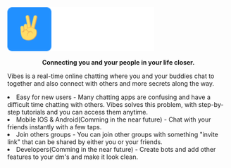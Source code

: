 <img height="100" src="./logo.png"/>

<p align="center">
    <strong>Connecting you and your people in your life closer.</strong>
</p>

<p>Vibes is a real-time online chatting where you and your buddies chat to together and also connect with others and more secrets along the way.</p>

<li>Easy for new users - Many chatting apps are confusing and have a difficult time chatting with others. Vibes solves this problem, with step-by-step tutorials and you can access them anytime.</li>
<li>Mobile IOS & Android(Comming in the near future) - Chat with your friends instantly with a few taps.</li>
<li>Join others groups - You can join other groups with something "invite link" that can be shared by either you or your friends.</li>
<li>Developers(Comming in the near future) - Create bots and add other features to your dm's and make it look clean.</li>
